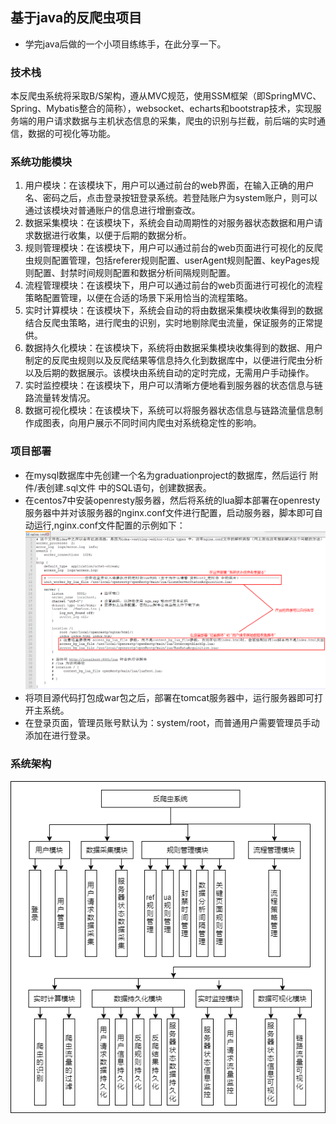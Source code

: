 ## 基于java的反爬虫项目
- 学完java后做的一个小项目练练手，在此分享一下。

### 技术栈
本反爬虫系统将采取B/S架构，遵从MVC规范，使用SSM框架（即SpringMVC、Spring、Mybatis整合的简称），websocket、echarts和bootstrap技术，实现服务端的用户请求数据与主机状态信息的采集，爬虫的识别与拦截，前后端的实时通信，数据的可视化等功能。

### 系统功能模块
1. 用户模块：在该模块下，用户可以通过前台的web界面，在输入正确的用户名、密码之后，点击登录按钮登录系统。若登陆账户为system账户，则可以通过该模块对普通账户的信息进行增删查改。
2.  数据采集模块：在该模块下，系统会自动周期性的对服务器状态数据和用户请求数据进行收集，以便于后期的数据分析。 
3. 规则管理模块：在该模块下，用户可以通过前台的web页面进行可视化的反爬虫规则配置管理，包括referer规则配置、userAgent规则配置、keyPages规则配置、封禁时间规则配置和数据分析间隔规则配置。
4. 流程管理模块：在该模块下，用户可以通过前台的web页面进行可视化的流程策略配置管理，以便在合适的场景下采用恰当的流程策略。
5. 实时计算模块：在该模块下，系统会自动的将由数据采集模块收集得到的数据结合反爬虫策略，进行爬虫的识别，实时地剔除爬虫流量，保证服务的正常提供。 
6. 数据持久化模块：在该模块下，系统将由数据采集模块收集得到的数据、用户制定的反爬虫规则以及反爬结果等信息持久化到数据库中，以便进行爬虫分析以及后期的数据展示。该模块由系统自动的定时完成，无需用户手动操作。
7. 实时监控模块：在该模块下，用户可以清晰方便地看到服务器的状态信息与链路流量转发情况。
8. 数据可视化模块：在该模块下，系统可以将服务器状态信息与链路流量信息制作成图表，向用户展示不同时间内爬虫对系统稳定性的影响。

### 项目部署
- 在mysql数据库中先创建一个名为graduationproject的数据库，然后运行 附件/表创建.sql文件 中的SQL语句，创建数据表。
- 在centos7中安装openresty服务器，然后将系统的lua脚本部署在openresty服务器中并对该服务器的nginx.conf文件进行配置，启动服务器，脚本即可自动运行,nginx.conf文件配置的示例如下：
![nginx.conf配置](https://raw.githubusercontent.com/02SWD/AntiCrawler/main/%E9%99%84%E4%BB%B6/nginx%E9%85%8D%E7%BD%AE.png?token=GHSAT0AAAAAACSOXDXHCMKVKQYNZJTDSCTCZSJXJZA)
- 将项目源代码打包成war包之后，部署在tomcat服务器中，运行服务器即可打开主系统。
- 在登录页面，管理员账号默认为：system/root，而普通用户需要管理员手动添加在进行登录。

### 系统架构
![系统架构](https://raw.githubusercontent.com/02SWD/AntiCrawler/main/%E9%99%84%E4%BB%B6/%E7%B3%BB%E7%BB%9F%E5%8A%9F%E8%83%BD%E6%A8%A1%E5%9D%97.png?token=GHSAT0AAAAAACSOXDXGU4YNLAHW5DEWW26MZSJXJ6Q)















